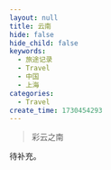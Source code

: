 ```yaml
---
layout: null
title: 云南
hide: false
hide_child: false
keywords:
  - 旅途记录
  - Travel
  - 中国
  - 上海
categories:
  - Travel
create_time: 1730454293
---
```



> 彩云之南

待补充。

